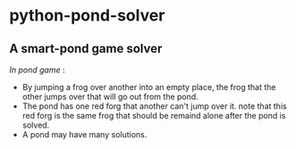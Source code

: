 # python-pond-solver

## A smart-pond game solver   

*In pond game* :
- By jumping a frog over another into an empty place, the frog that the other jumps over that will go out from the pond.
- The pond has one red forg that another can't jump over it. note that this red forg is the same frog that should be remaind alone after the pond is solved.
- A pond may have many solutions.
